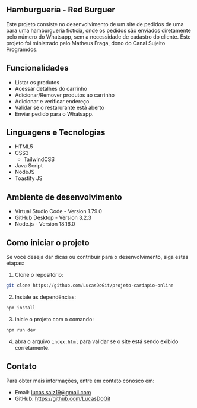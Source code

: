 ## Hamburgueria - Red Burguer

Este projeto consiste no desenvolvimento de um site de pedidos de uma para uma hamburgueria fictícia, onde os pedidos são enviados diretamente pelo número do Whatsapp, sem a necessidade de cadastro do cliente. Este projeto foi ministrado pelo Matheus Fraga, dono do Canal Sujeito Programdos.

## Funcionalidades

- Listar os produtos
- Acessar detalhes do carrinho
- Adicionar/Remover produtos ao carrinho
- Adicionar e verificar endereço
- Validar se o restarurante está aberto
- Enviar pedido para o Whatsapp.

## Linguagens e Tecnologias

- HTML5
- CSS3
  - TailwindCSS
- Java Script
- NodeJS
- Toastify JS

## Ambiente de desenvolvimento

- Virtual Studio Code - Version 1.79.0
- GitHub Desktop - Version 3.2.3
- Node.js - Version 18.16.0

## Como iniciar o projeto

Se você deseja dar dicas ou contribuir para o desenvolvimento, siga estas etapas:

1. Clone o repositório:

```bash
git clone https://github.com/LucasDoGit/projeto-cardapio-online
```

2. Instale as dependências:

```bash
npm install
```

3. inicie o projeto com o comando:

```bash
npm run dev
```

4. abra o arquivo `index.html` para validar se o site está sendo exibido corretamente.

## Contato

Para obter mais informações, entre em contato conosco em:

- Email: lucas.saiz19@gmail.com
- GitHub: https://github.com/LucasDoGit
